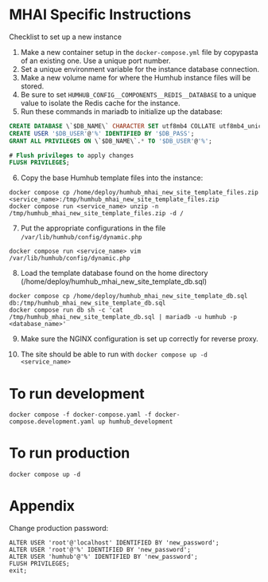 # MHAI Specific Instructions

Checklist to set up a new instance
1. Make a new container setup in the `docker-compose.yml` file by copypasta of an existing one. Use a unique port number.
2. Set a unique environment variable for the instance database connection.
3. Make a new volume name for where the Humhub instance files will be stored.
4. Be sure to set `HUMHUB_CONFIG__COMPONENTS__REDIS__DATABASE` to a unique value to isolate the Redis cache for the instance.
5. Run these commands in mariadb to initialize up the database:

```sql
CREATE DATABASE \`$DB_NAME\` CHARACTER SET utf8mb4 COLLATE utf8mb4_unicode_ci;
CREATE USER '$DB_USER'@'%' IDENTIFIED BY '$DB_PASS';
GRANT ALL PRIVILEGES ON \`$DB_NAME\`.* TO '$DB_USER'@'%';

# Flush privileges to apply changes
FLUSH PRIVILEGES;
``` 
6. Copy the base Humhub template files into the instance:
```
docker compose cp /home/deploy/humhub_mhai_new_site_template_files.zip <service_name>:/tmp/humhub_mhai_new_site_template_files.zip
docker compose run <service_name> unzip -n /tmp/humhub_mhai_new_site_template_files.zip -d /
```

7. Put the appropriate configurations in the file `/var/lib/humhub/config/dynamic.php`
```
docker compose run <service_name> vim /var/lib/humhub/config/dynamic.php
```
 
8. Load the template database found on the home directory (/home/deploy/humhub_mhai_new_site_template_db.sql)
```
docker compose cp /home/deploy/humhub_mhai_new_site_template_db.sql db:/tmp/humhub_mhai_new_site_template_db.sql
docker compose run db sh -c 'cat /tmp/humhub_mhai_new_site_template_db.sql | mariadb -u humhub -p <database_name>'
```

9. Make sure the NGINX configuration is set up correctly for reverse proxy.

10. The site should be able to run with `docker compose up -d <service_name>`

# To run development

```
docker compose -f docker-compose.yaml -f docker-compose.development.yaml up humhub_development 
```

# To run production

```
docker compose up -d 
```

# Appendix

Change production password:
```
ALTER USER 'root'@'localhost' IDENTIFIED BY 'new_password';
ALTER USER 'root'@'%' IDENTIFIED BY 'new_password';
ALTER USER 'humhub'@'%' IDENTIFIED BY 'new_password';
FLUSH PRIVILEGES;
exit;
```
 